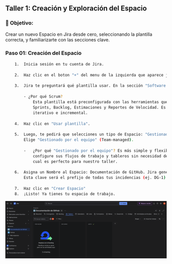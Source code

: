 ## Taller 1: Creación y Exploración del Espacio

### 📌 Objetivo: 

Crear un nuevo Espacio en Jira desde cero, seleccionando la plantilla correcta, y familiarizarte con
las secciones clave.


### Paso 01: Creación del Espacio

```bash
    1.  Inicia sesión en tu cuenta de Jira.
    
    2.  Haz clic en el boton "+" del menu de la izquierda que aparece junto a "Espacios"
    
    3.  Jira te preguntará qué plantilla usar. En la sección "Software development", selecciona la plantilla "Scrum".

        - ¿Por qué Scrum?
            Esta plantilla está preconfigurada con las herramientas que usan los equipos ágiles:
            Sprints, Backlog, Estimaciones y Reportes de Velocidad. Es ideal para un desarrollo
            iterativo e incremental.

    4.  Haz clic en "Usar plantilla".

    5.  Luego, te pedirá que selecciones un tipo de Espacio: "Gestionado por el equipo" o "Gestionado por la compañía".
        Elige "Gestionado por el equipo" (Team-managed).

        -   ¿Por qué "Gestionado por el equipo"? Es más simple y flexible. Permite que el propio equipo
            configure sus flujos de trabajo y tableros sin necesidad de un administrador global de Jira, lo
            cual es perfecto para nuestro taller.
    
    6.  Asigna un Nombre al Espacio: Documentación de GitHub. Jira generará automáticamente una Clave (ej. DG).
        Esta clave será el prefijo de todas tus incidencias (ej. DG-1).

    7.  Haz clic en "Crear Espacio"
    8.  ¡Listo! Ya tienes tu espacio de trabajo.
```

<p align="center">
  <img src="./img/lab-01/answer-01.png" alt="answer-01" width="900">
</p>